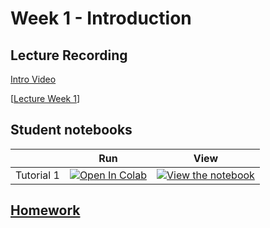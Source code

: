 # Week 1 - Introduction

## Lecture Recording

[Intro Video](https://share.descript.com/view/kBiaKVcKSgA)


[[Lecture Week 1](https://www.youtube.com/watch?v=Ac_Gbb-jIZo)]


## Student notebooks

|   | Run | View |
| - | --- | ---- |
| Tutorial 1 | [![Open In Colab](https://colab.research.google.com/assets/colab-badge.svg)](https://colab.research.google.com/github/CIS-522/course-content/blob/main/W01_Introduction/students/CIS_522_W1D1_Tutorial_–_Student_Version.ipynb) | [![View the notebook](https://img.shields.io/badge/render-nbviewer-orange.svg)](https://nbviewer.jupyter.org/github/CIS-522/course-content/blob/main/W01_Introduction/students/CIS_522_W1D1_Tutorial_–_Student_Version.ipynb?flush_cache=true) |

## [Homework](https://github.com/CIS-522/homework/tree/main/assignments/week1)
